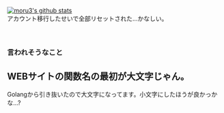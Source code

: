 [![moru3's github stats](https://github-readme-stats.vercel.app/api?username=moru348)](https://github.com/anuraghazra/github-readme-stats)<br>
アカウント移行したせいで全部リセットされた...かなしい。
<br>
<br>
<br>
### 言われそうなこと
## WEBサイトの関数名の最初が大文字じゃん。
Golangから引き抜いたので大文字になってます。小文字にしたほうが良かっかな...?

